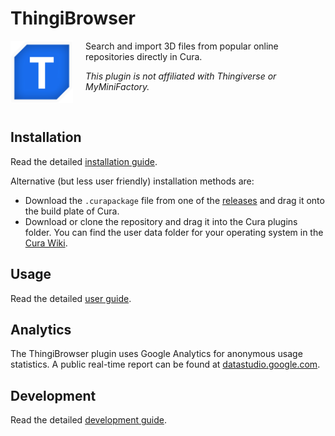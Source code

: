 # ThingiBrowser

<img align="left" width="100" height="100" style="margin-right: 20px;" src="./thingibrowser.png">

Search and import 3D files from popular online repositories directly in Cura.

*This plugin is not affiliated with Thingiverse or MyMiniFactory.*

<br clear="both"/>

## Installation

Read the detailed [installation guide](./docs/installation.md).

Alternative (but less user friendly) installation methods are:

* Download the `.curapackage` file from one of the [releases](https://github.com/ChrisTerBeke/ThingiBrowser/releases) and drag it onto the build plate of Cura.
* Download or clone the repository and drag it into the Cura plugins folder. You can find the user data folder for your operating system in the [Cura Wiki](https://github.com/Ultimaker/Cura/wiki/Cura-Preferences-and-Settings-Locations).

## Usage

Read the detailed [user guide](./docs/usage.md).

## Analytics

The ThingiBrowser plugin uses Google Analytics for anonymous usage statistics.
A public real-time report can be found at [datastudio.google.com](https://datastudio.google.com/s/gcA3nY2Wus8).

## Development

Read the detailed [development guide](./docs/development.md).
